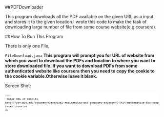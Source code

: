 ##PDFDownloader


This program downloads all the PDF available on the given URL as a input and stores it to the given location.I wrote this code to make the task of downloading large number of file from some course website(e.g coursera).

##How To Run This Program


There is only one File,

`FileDownload.java` **This program will prompt you for URL of website from which you want to download the PDFs and location to where you want to store downloaded file. If you want to download PDFs from some authenticated website like coursera then you need to copy the cookie to the cookie variable.Otherwise leave it blank.**

Screen Shot:

![alt text](ScreenShot.jpg "Screen Shot")
